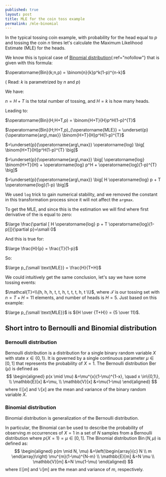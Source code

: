 ```yaml
---
published: true
layout: post
title: MLE for the coin toss example
permalink: /mle-binomial
---
```


 
In the typical tossing coin example, with probability for the head equal to $p$ and tossing the coin $n$ times let's calculate the Maximum Likelihood Estimate (MLE) for the heads.

We know this is typical case of [Binomial distribution](https://en.wikipedia.org/wiki/Binomial_distribution){:ref="nofollow"} that is given with this formula:


$\operatorname{Bin}(k;n,p) = \binom{n}{k}p^k(1-p)^{n-k}$

( Read: $k$ is parametrized by $n$ and $p$)

We have:

$n=H+T$ is the total number of tossing, and $H=k$ is how many heads.

Leading to:

$\operatorname{Bin}(H;H+T,p) = \binom{H+T}{H}p^H(1-p)^{T}$

$\operatorname{Bin}(H;H+T,p)_{\operatorname{MLE}} = \underset{p}{\operatorname{arg\,max}} \binom{H+T}{H}p^H(1-p)^{T}$

$=\underset{p}{\operatorname{arg\,max}} \operatorname{log} \big[ \binom{H+T}{H}p^H(1-p)^{T} \big]$

$=\underset{p}{\operatorname{arg\,max}} \big[ \operatorname{log} \binom{H+T}{H} + \operatorname{log} p^H + \operatorname{log}(1-p)^{T} \big]$

$=\underset{p}{\operatorname{arg\,max}} \big[ H \operatorname{log} p + T \operatorname{log}(1-p) \big]$

We used `log` trick to gain numerical stability, and we removed the constant in this transformation process since it will not affect the `argmax`.

To get the MLE, and since this is the estimation we will find where first derivative of the is equal to zero:

$\large \frac{\partial [ H  \operatorname{log} p + T \operatorname{log}(1-p)]}{\partial p}=\small 0$

And this is true for:

$\large \frac{H}{p} = \frac{T}{1-p}$

So:

$\large p_{\small \text{MLE}} = \frac{H}{T+H}$

We could intuitively get the same conclusion, let's say we have some tossing events:


$\mathcal{T}=\\{h, h, h, t, t, h, t, t, t, h, t \\}$, where $\mathcal{T}$ is our tossing set with $n = T+H = 11$ elements, and number of heads is $H=5$. Just based on this example:

$\large p_{\small \text{MLE}}$ is ${H \over {T+H}} = {5 \over 11}$.


## Short intro to Bernoulli and Binomial distribution

### Bernoulli distribution

Bernoulli distribution is a distribution for a single binary random variable $X$ with state $x \in\{0,1\}$. It is governed by a single continuous parameter $\mu \in[0,1]$ that represents the probability of $X=1 .$ The Bernoulli distribution $\operatorname{Ber}(\mu)$ is defined as
$$
\begin{aligned}
p(x \mid \mu) &=\mu^{x}(1-\mu)^{1-x}, \quad x \in\{0,1\}, \\
\mathbb{E}[x] &=\mu, \\
\mathbb{V}[x] &=\mu(1-\mu)
\end{aligned}
$$
where $\mathbb{E}[x]$ and $\mathbb{V}[x]$ are the mean and variance of the binary random variable $X$.

### Binomial distribution

Binomial distribution is generalization of the Bernoulli distribution.

In particular, the Binomial can be used to describe the probability of observing $m$ occurrences of $X=1$ in a set of $N$ samples from a Bernoulli distribution where $p(X=1)=\mu \in[0,1] .$ The Binomial distribution $\operatorname{Bin}(N, \mu)$ is defined as:
$$
\begin{aligned}
p(m \mid N, \mu) &=\left(\begin{array}{c}
N \\
m
\end{array}\right) \mu^{m}(1-\mu)^{N-m} \\
\mathbb{E}[m] &=N \mu \\
\mathbb{V}[m] &=N \mu(1-\mu)
\end{aligned}
$$
where $\mathbb{E}[m]$ and $\mathbb{V}[m]$ are the mean and variance of $m$, respectively.


<!--
#### Implementing `argmax` in Python

The `argmax` operator is simple to get the maximum argument. In Python code explaining the `argmax` would be like this:

```python
import numpy as np
  
mat = np.random.randint(50, size=(3, 4))
print(mat)   

print("Max element : ", np.argmax(mat)) 
print("Indices of Max elements (columns): ", np.argmax(mat, axis=0)) 
print("Indices of Max elements (rows): ", np.argmax(mat, axis=1)) 
```

Output:
```
[[13 21 48 49]
 [ 5 41 35  0]
 [31  5 30  0]]
Max element :  3
Indices of Max elements (columns):  [2 1 0 0]
Indices of Max elements (rows):  [3 1 0]
```
-->
